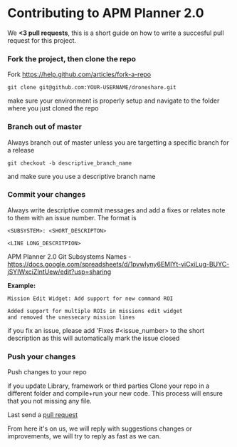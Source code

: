 # Contributing to APM Planner 2.0
We **<3 pull requests**, this is a short guide on how to write a succesful pull request for this project.

### Fork the project, then clone the repo

Fork https://help.github.com/articles/fork-a-repo

```
git clone git@github.com:YOUR-USERNAME/droneshare.git
```

make sure your environment is properly setup and navigate to the folder where you just cloned the repo

### Branch out of master

Always branch out of master unless you are targetting a specific branch for a release

```
git checkout -b descriptive_branch_name
```

and make sure you use a descriptive branch name

### Commit your changes

Always write descriptive commit messages and add a fixes or relates note to them with an issue number. The format is
```
<SUBSYSTEM>: <SHORT_DESCRIPTON> 

<LINE LONG_DESCRITPION>
```
APM Planner 2.0 Git Subsystems Names - https://docs.google.com/spreadsheets/d/1pvwlyny6EMIYt-viCxiLug-BUYC-jSYIWxciZIntUew/edit?usp=sharing

**Example:**

```
Mission Edit Widget: Add support for new command ROI

Added support for multiple ROIs in missions edit widget
and removed the unessecary mission lines

```
if you fix an issue, please add 'Fixes #<issue_number> to the short description as this will automatically mark the issue closed 

### Push your changes

Push changes to your repo 

if you update Library, framework or third parties 
Clone your repo in a different folder and compile+run your new code. This process will ensure that you not missing any file.

Last send a [pull request](https://docs.github.com/en/pull-requests/collaborating-with-pull-requests/proposing-changes-to-your-work-with-pull-requests/creating-a-pull-request)

From here it's on us, we will reply with suggestions changes or improvements, we will try to reply as fast as we can.

